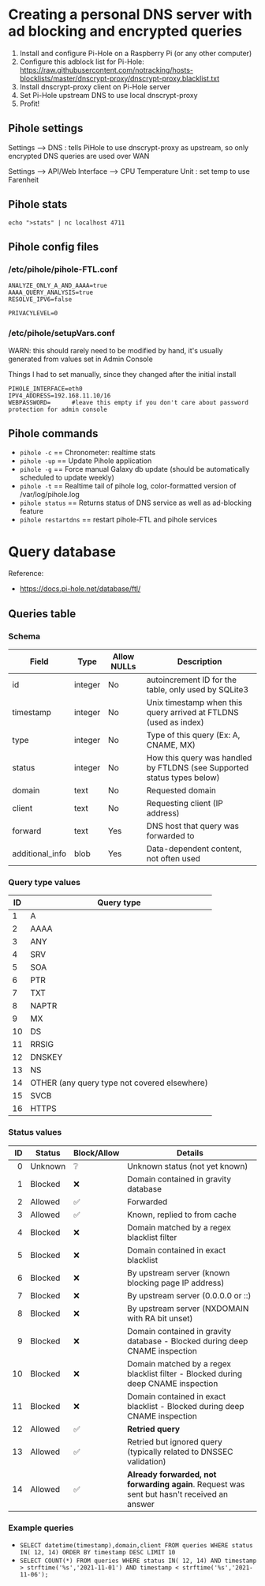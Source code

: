 # Creating a personal DNS server with ad blocking and encrypted queries

1. Install and configure Pi-Hole on a Raspberry Pi (or any other computer)
2. Configure this adblock list for Pi-Hole: https://raw.githubusercontent.com/notracking/hosts-blocklists/master/dnscrypt-proxy/dnscrypt-proxy.blacklist.txt
3. Install dnscrypt-proxy client on Pi-Hole server
4. Set Pi-Hole upstream DNS to use local dnscrypt-proxy
5. Profit!


## Pihole settings

Settings --> DNS : tells PiHole to use dnscrypt-proxy as upstream, so only encrypted DNS queries are used over WAN

Settings --> API/Web Interface --> CPU Temperature Unit : set temp to use Farenheit


## Pihole stats
```echo ">stats" | nc localhost 4711  ```

## Pihole config files

### /etc/pihole/pihole-FTL.conf
```
ANALYZE_ONLY_A_AND_AAAA=true
AAAA_QUERY_ANALYSIS=true
RESOLVE_IPV6=false

PRIVACYLEVEL=0
```

### /etc/pihole/setupVars.conf
WARN: this should rarely need to be modified by hand, it's usually generated from values set in Admin Console

Things I had to set manually, since they changed after the initial install
```
PIHOLE_INTERFACE=eth0
IPV4_ADDRESS=192.168.11.10/16
WEBPASSWORD=      #leave this empty if you don't care about password protection for admin console
```

## Pihole commands

* ```pihole -c``` == Chronometer: realtime stats
* ```pihole -up``` == Update Pihole application
* ```pihole -g``` == Force manual Galaxy db update (should be automatically scheduled to update weekly)
* ```pihole -t``` == Realtime tail of pihole log, color-formatted version of /var/log/pihole.log
* ```pihole status``` == Returns status of DNS service as well as ad-blocking feature
* ```pihole restartdns``` == restart pihole-FTL and pihole services


# Query database
Reference:
* https://docs.pi-hole.net/database/ftl/


## Queries table
### Schema

|Field |	Type |	Allow NULLs |	Description |
|------|-------|--------------|-------------|
|id 	|integer |	No |	autoincrement ID for the table, only used by SQLite3|
|timestamp |	integer |	No |	Unix timestamp when this query arrived at FTLDNS (used as index)|
|type 	| integer |	No |	Type of this query (Ex: A, CNAME, MX)|
|status |	integer |	No |	How this query was handled by FTLDNS (see Supported status types below)|
|domain |	text |	No |	Requested domain|
|client |	text |	No |	Requesting client (IP address)|
|forward |	text |	Yes |	DNS host that query was forwarded to |
|additional_info |	blob |	Yes |	Data-dependent content, not often used|

### Query type values
|ID |	Query type |
|---|------------|
|1 	|A|
|2 	|AAAA|
|3 	|ANY|
|4 	|SRV|
|5 	|SOA|
|6 	|PTR|
|7 	|TXT|
|8 	|NAPTR|
|9 	|MX|
|10 	|DS|
|11 	|RRSIG|
|12 	|DNSKEY|
|13 	|NS|
|14 	|OTHER (any query type not covered elsewhere)|
|15 	|SVCB|
|16 	|HTTPS|

### Status values


|ID| 	Status| Block/Allow |		Details|
|--:|--------|------------|------------|
|0 |Unknown | 	❔ 	|Unknown status (not yet known)|
|1 |	Blocked |	❌ 	|Domain contained in gravity database|
|2 |	Allowed |	✅ 	|Forwarded|
|3 |	Allowed |	✅ 	|Known, replied to from cache|
|4 |	Blocked |	❌ 	|Domain matched by a regex blacklist filter|
|5 |	Blocked |	❌ 	|Domain contained in exact blacklist|
|6 |	Blocked |	❌ 	|By upstream server (known blocking page IP address)|
|7 |	Blocked |	❌ 	|By upstream server (0.0.0.0 or ::)|
|8 |	Blocked |	❌ 	|By upstream server (NXDOMAIN with RA bit unset)|
|9 |	Blocked |	❌ 	|Domain contained in gravity database - Blocked during deep CNAME inspection|
|10 |	Blocked |	❌ 	|Domain matched by a regex blacklist filter - Blocked during deep CNAME inspection|
|11 |	Blocked |	❌ 	|Domain contained in exact blacklist - Blocked during deep CNAME inspection|
|12 |	Allowed |	✅ 	|**Retried query**|
|13 |	Allowed |	✅ 	|Retried but ignored query (typically related to  DNSSEC validation)|
|14 |	Allowed |	✅ 	|**Already forwarded, not forwarding again**. Request was sent but hasn't received an answer|

### Example queries

* ```SELECT datetime(timestamp),domain,client FROM queries WHERE status IN( 12, 14) ORDER BY timestamp DESC LIMIT 10```
* ```SELECT COUNT(*) FROM queries WHERE status IN( 12, 14) AND timestamp > strftime('%s','2021-11-01') AND timestamp < strftime('%s','2021-11-06');```
